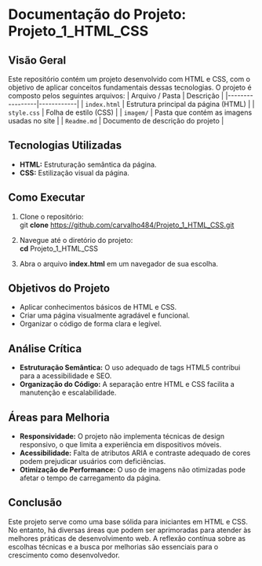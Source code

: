 # Documentação do Projeto: Projeto_1_HTML_CSS
## Visão Geral
Este repositório contém um projeto desenvolvido com HTML e CSS, com o objetivo de aplicar conceitos fundamentais dessas tecnologias. O projeto é composto pelos seguintes arquivos:
| Arquivo / Pasta | Descrição |
|-----------------|------------|
| `index.html` | Estrutura principal da página (HTML) |
| `style.css` | Folha de estilo (CSS) |
| `imagem/` | Pasta que contém as imagens usadas no site |
| `Readme.md` | Documento de descrição do projeto |

## Tecnologias Utilizadas
* **HTML:** Estruturação semântica da página.
* **CSS:** Estilização visual da página.

## Como Executar
1. Clone o repositório:<br>
git **clone** https://github.com/carvalho484/Projeto_1_HTML_CSS.git

2. Navegue até o diretório do projeto:<br>
**cd** Projeto_1_HTML_CSS

3. Abra o arquivo **index.html** em um navegador de sua escolha.

## Objetivos do Projeto
* Aplicar conhecimentos básicos de HTML e CSS.
* Criar uma página visualmente agradável e funcional.
* Organizar o código de forma clara e legível.

## Análise Crítica
* **Estruturação Semântica:** O uso adequado de tags HTML5 contribui para a acessibilidade e SEO.
* **Organização do Código:** A separação entre HTML e CSS facilita a manutenção e escalabilidade.

## Áreas para Melhoria
* **Responsividade:** O projeto não implementa técnicas de design responsivo, o que limita a experiência em dispositivos móveis.
* **Acessibilidade:** Falta de atributos ARIA e contraste adequado de cores podem prejudicar usuários com deficiências.
* **Otimização de Performance:** O uso de imagens não otimizadas pode afetar o tempo de carregamento da página.

## Conclusão
Este projeto serve como uma base sólida para iniciantes em HTML e CSS. No entanto, há diversas áreas que podem ser aprimoradas para atender às melhores práticas de desenvolvimento web. A reflexão contínua sobre as escolhas técnicas e a busca por melhorias são essenciais para o crescimento como desenvolvedor.
